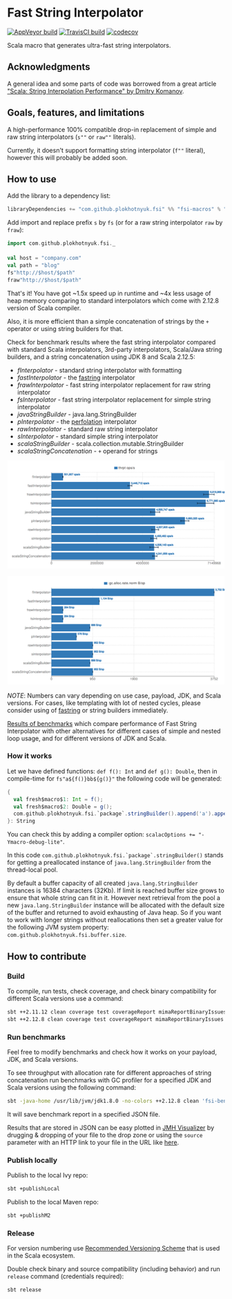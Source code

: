 # Fast String Interpolator

[![AppVeyor build](https://ci.appveyor.com/api/projects/status/85kei4qwk0xwk4ix?svg=true)](https://ci.appveyor.com/project/plokhotnyuk/fast-string-interpolator)
[![TravisCI build](https://travis-ci.org/plokhotnyuk/fast-string-interpolator.svg?branch=master)](https://travis-ci.org/plokhotnyuk/fast-string-interpolator)
[![codecov](https://codecov.io/gh/plokhotnyuk/fast-string-interpolator/branch/master/graph/badge.svg)](https://codecov.io/gh/plokhotnyuk/fast-string-interpolator)

Scala macro that generates ultra-fast string interpolators.

## Acknowledgments

A general idea and some parts of code was borrowed from a great article ["Scala: String Interpolation Performance" by Dmitry Komanov](https://medium.com/@dkomanov/scala-string-interpolation-performance-21dc85e83afd).

## Goals, features, and limitations

A high-performance 100% compatible drop-in replacement of simple and raw string interpolators (`s""` or `raw""` literals).

Currently, it doesn't support formatting string interpolator (`f""` literal), however this will probably be added soon.

## How to use

Add the library to a dependency list:

```sbt
libraryDependencies += "com.github.plokhotnyuk.fsi" %% "fsi-macros" % "0.6.0"
```

Add import and replace prefix `s` by `fs` (or for a raw string interpolator `raw` by `fraw`):

```scala
import com.github.plokhotnyuk.fsi._

val host = "company.com"
val path = "blog"
fs"http://$host/$path"
fraw"http://$host/$path"
```

That's it! You have got ~1.5x speed up in runtime and ~4x less usage of heap memory comparing to standard interpolators
which come with 2.12.8 version of Scala compiler.

Also, it is more efficient than a simple concatenation of strings by the `+` operator or using string builders for that.

Check for benchmark results where the fast string interpolator compared with standard Scala interpolators, 3rd-party
interpolators, Scala/Java string builders, and a string concatenation using JDK 8 and Scala 2.12.5:
- *fInterpolator* - standard string interpolator with formatting
- *fastInterpolator* - the [fastring](https://github.com/Atry/fastring) interpolator
- *frawInterpolator* - fast string interpolator replacement for raw string interpolator
- *fsInterpolator* - fast string interpolator replacement for simple string interpolator
- *javaStringBuilder* - java.lang.StringBuilder
- *pInterpolator* - the [perfolation](https://github.com/outr/perfolation) interpolator
- *rawInterpolator* - standard raw string interpolator
- *sInterpolator* - standard simple string interpolator
- *scalaStringBuilder* - scala.collection.mutable.StringBuilder
- *scalaStringConcatenation* - `+` operand for strings

[![Throughput](docs/fast_string_interpolator_throughput.png)](docs/fast_string_interpolator_throughput.png)

[![Heap Usage](docs/fast_string_interpolator_heap_usage.png)](docs/fast_string_interpolator_heap_usage.png)

*NOTE*: Numbers can vary depending on use case, payload, JDK, and Scala versions. For cases, like templating with lot
of nested cycles, please consider using of [fastring](https://github.com/Atry/fastring) or string builders immediately.

[Results of benchmarks](https://plokhotnyuk.github.io/fast-string-interpolator) which compare performance of Fast String
Interpolator with other alternatives for different cases of simple and nested loop usage, and for different versions of
JDK and Scala.

### How it works

Let we have defined functions: `def f(): Int` and `def g(): Double`, then in compile-time for `fs"a${f()}bb${g()}"`
the following code will be generated:

```scala
{
  val fresh$macro$1: Int = f();
  val fresh$macro$2: Double = g();
  com.github.plokhotnyuk.fsi.`package`.stringBuilder().append('a').append(fresh$macro$1).append("bb").append(fresh$macro$2).toString();
}: String
```

You can check this by adding a compiler option: `scalacOptions += "-Ymacro-debug-lite"`.

In this code ```com.github.plokhotnyuk.fsi.`package`.stringBuilder()``` stands for getting a preallocated instance of
`java.lang.StringBuilder` from the thread-local pool.

By default a buffer capacity of all created `java.lang.StringBuilder` instances is 16384 characters (32Kb). If limit
is reached buffer size grows to ensure that whole string can fit in it. However next retrieval from the pool a new
`java.lang.StringBuilder` instance will be allocated with the default size of the buffer and returned to avoid
exhausting of Java heap. So if you want to work with longer strings without reallocations then set a greater value for
the following JVM system property: `com.github.plokhotnyuk.fsi.buffer.size`.

## How to contribute

### Build

To compile, run tests, check coverage, and check binary compatibility for different Scala versions use a command:

```sh
sbt ++2.11.12 clean coverage test coverageReport mimaReportBinaryIssues
sbt ++2.12.8 clean coverage test coverageReport mimaReportBinaryIssues
```

### Run benchmarks

Feel free to modify benchmarks and check how it works on your payload, JDK, and Scala versions.

To see throughput with allocation rate for different approaches of string concatenation run benchmarks with GC profiler
for a specified JDK and Scala versions using the following command:

```sh
sbt -java-home /usr/lib/jvm/jdk1.8.0 -no-colors ++2.12.8 clean 'fsi-benchmark-core/jmh:run -jvm /usr/lib/jvm/jdk-11/bin/java -prof gc -rf json -rff jdk-11_scala-2.12.8.json .*'
```

It will save benchmark report in a specified JSON file.

Results that are stored in JSON can be easy plotted in [JMH Visualizer](http://jmh.morethan.io/) by drugging & dropping
of your file to the drop zone or using the `source` parameter with an HTTP link to your file in the URL like
[here](http://jmh.morethan.io/?source=https://plokhotnyuk.github.io/fast-string-interpolator/jdk-8_scala-2.12.5.json).

### Publish locally

Publish to the local Ivy repo:

```sh
sbt +publishLocal
```

Publish to the local Maven repo:

```sh
sbt +publishM2
```

### Release

For version numbering use [Recommended Versioning Scheme](http://docs.scala-lang.org/overviews/core/binary-compatibility-for-library-authors.html#recommended-versioning-scheme)
that is used in the Scala ecosystem.

Double check binary and source compatibility (including behavior) and run `release` command (credentials required):

```sh
sbt release
```
